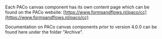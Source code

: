 Each PACo canvas component has its own content page which can be found on the PACo website: [https://www.formsandflows.nl/paco/cc](https://www.formsandflows.nl/paco/cc)

Documentation on PACo canvas components prior to version 4.0.0 can be found here under the folder "Archive".
